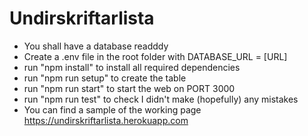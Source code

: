 # Undirskriftarlista

* You shall have a database readddy
* Create a .env file in the root folder with DATABASE_URL = [URL]
* run "npm install" to install all required dependencies
* run "npm run setup" to create the table
* run "npm run start" to start the web on PORT 3000
* run "npm run test" to check I didn't make (hopefully) any mistakes
* You can find a sample of the working page https://undirskriftarlista.herokuapp.com


